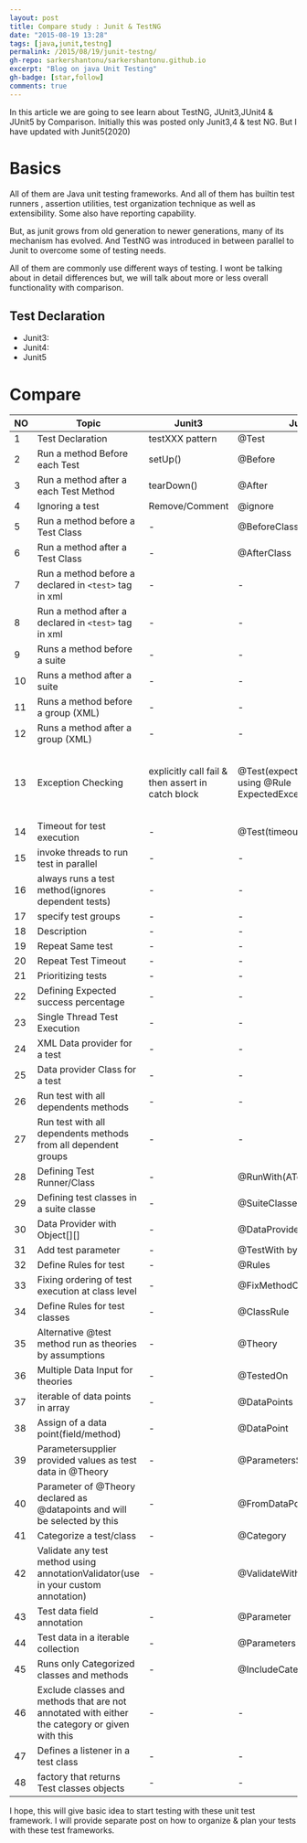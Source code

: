 ```yaml
---
layout: post
title: Compare study : Junit & TestNG
date: "2015-08-19 13:28"
tags: [java,junit,testng]
permalink: /2015/08/19/junit-testng/
gh-repo: sarkershantonu/sarkershantonu.github.io
excerpt: "Blog on java Unit Testing"
gh-badge: [star,follow]
comments: true
---
```

In this article we are going to see learn about TestNG, JUnit3,JUnit4 & JUnit5 by Comparison. Initially this was posted only Junit3,4 & test NG. But I have updated with Junit5(2020)

# Basics 
All of them are Java  unit testing frameworks. And all of them has builtin test runners , assertion utilities, test organization technique as well as extensibility. Some also have reporting capability. 

But, as junit grows from old generation to newer generations, many of its mechanism has evolved. And TestNG was introduced in between parallel to Junit to overcome some of testing needs. 

All of them are commonly use different ways of testing. I wont be talking about in detail differences but, we will talk about more or less overall functionality with comparison. 

## Test Declaration
- Junit3: 
- Junit4:
- Junit5 

# Compare 

| NO | Topic |Junit3|Junit4|Junit5|TestNG|
|-------|-------|-------|-------|-------|-------|
| 1 | Test Declaration |testXXX pattern |@Test|@Test|@Test|
|2|Run a method Before each Test|setUp()|@Before|-|@BeforeMethod|
|3|Run a method after a each Test Method|tearDown()|@After|-|@AfterMethod|
|4|Ignoring a test|Remove/Comment|@ignore|-|@Test(enabled=false)|
|5|Run a method before a Test Class|-|@BeforeClass|-|@BeforeClass|
|6|Run a method after a Test Class|-|@AfterClass|-|@AfterClass|
|7|Run a method before a declared in ```<test>``` tag in xml |-|-|-|@BeforeTest|
|8|Run a method after a declared in ```<test>``` tag in xml |-|-|-|@AfterTest|
|9|Runs a method before a suite|-|-|-|@BeforeSuite|
|10|Runs a method after a suite|-|-|-|@AfterSuite|
|11|Runs a method before a group (XML)|-|-|-|@BeforeGroups|
|12|Runs a method after a group (XML)|-|-|-|@AfterGroups|
|13|Exception Checking|explicitly call fail & then assert in catch block|@Test(expected = <Name of the Exception>.class) or using @Rule ExpectedException |Using Exception in an Executable functional interface |@Test(expectedExceptions = ExceptionClassName.class)|
|14|Timeout for test execution|-|@Test(timeout = 1000)|-|@Test(timeout = timeoutinmilisecond)|
|15|invoke threads to run test in parallel|-|-|-|@Test(threadPoolSize = threadNumber)|
|16|always runs a test method(ignores dependent tests)|-|-|-|@Test(alwaysRun=true)|
|17|specify test groups |-|-|-|@Test(groups = Name of the group specified in XML)|
|18|Description|-|-|-|@Test(description=The description for the tests)|
|19|Repeat Same test|-|-|-|@Test(invocationCount=integer)|
|20|Repeat Test Timeout|-|-|-|@Test(invocationTimeOut=)|
|21|Prioritizing tests|-|-|-|@Test(priority=integer)|
|22|Defining Expected success percentage|-|-|-|@Test(successPercentage=integer)|
|23|Single Thread Test Execution|-|-|-|@Test(singleThreaded=true)|
|24|XML Data provider for a test|-|-|-|@Test(dataProvider=NameOfProvider)|
|25|Data provider Class for a test|-|-|-|@Test(dataProviderClass=DataProviderClassName.class|
|26|Run test with all dependents methods|-|-|-|@Test(dependsOnMethods=Name of all methods)|
|27|Run test with all dependents methods from all dependent groups|-|-|-|@Test(dependsOnGroups=Name of all Groups)|
|28|Defining Test Runner/Class|-|@RunWith(ATestRunner.class)|-|-|
|29|Defining test classes in a suite classe|-|@SuiteClasses|-|-|
|30|Data Provider with Object[][]|-|@DataProvider from [TNG](https://github.com/TNG/junit-dataprovider)|-|@DataProvider|
|31|Add test parameter|-|@TestWith by [zohhak](https://github.com/piotrturski/zohhak)|-|-|
|32|Define Rules for test |-|@Rules|-|-|
|33|Fixing ordering of test execution at class level|-|@FixMethodOrder|-|-|
|34|Define Rules for test classes|-|@ClassRule|-|-|
|35|Alternative @test method run as theories by assumptions|-|@Theory|-|-|
|36|Multiple Data Input for theories|-|@TestedOn|-|-|
|37|iterable of data points in array|-|@DataPoints|-|-|
|38|Assign of a data point(field/method)|-|@DataPoint|-|-|
|39|Parametersupplier provided values as test data in @Theory|-|@ParametersSuppliedBy|-|-|
|40|Parameter of @Theory declared as @datapoints and will be selected by this|-|@FromDataPoints|-|-|
|41|Categorize a test/class|-|@Category|-|-|
|42|Validate any test method using annotationValidator(use in your custom annotation)|-|@ValidateWith|-|-|
|43|Test data field annotation|-|@Parameter|-|-|
|44|Test data in a iterable collection|-|@Parameters|-|@parameters={arrayOfStrings}|
|45|Runs only Categorized classes and methods|-|@IncludeCategory|-|-|
|46|Exclude classes and methods that are not annotated with either the category or given with this|-|-|-|-|
|47|Defines a listener in a test class|-|-|-|@Listeners|
|48|factory that returns Test classes objects|-|-|-|@Factory|


I hope, this will give basic idea to start testing with these unit test framework. I will provide separate post on how to organize & plan your tests with these test frameworks.
